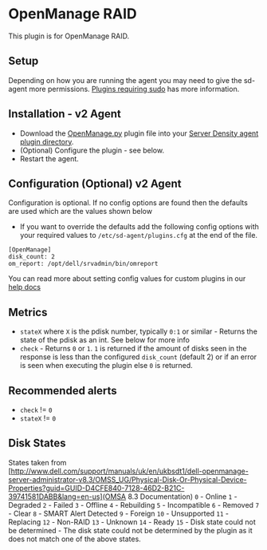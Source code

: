OpenManage RAID
===

This plugin is for OpenManage RAID. 

Setup
---
Depending on how you are running the agent you may need to give the sd-agent more permissions. [Plugins requiring sudo](https://support.serverdensity.com/hc/en-us/articles/201253683-Plugins-requiring-sudo) has more information.

Installation - v2 Agent
---
* Download the [OpenManage.py](OpenManage.py) plugin file into your [Server Density agent plugin directory](/README.md).
* (Optional) Configure the plugin - see below.
* Restart the agent.


Configuration (Optional) v2 Agent
---
Configuration is optional. If no config options are found then the defaults are used which are the values shown below
* If you want to override the defaults add the following config options with your required values to `/etc/sd-agent/plugins.cfg` at the end of the file.  
```
[OpenManage]
disk_count: 2
om_report: /opt/dell/srvadmin/bin/omreport
```
You can read more about setting config values for custom plugins in our [help docs](https://support.serverdensity.com/hc/en-us/articles/213074438-Information-about-Custom-Plugins)

Metrics
---
* `stateX` where `X` is the pdisk number, typically `0:1` or similar - Returns the state of the pdisk as an int. See below for more info
* `check` - Returns `0` or `1`. `1` is returned if the amount of disks seen in the response is less than the configured `disk_count` (default 2) or if an error is seen when executing the plugin else `0` is returned.

Recommended alerts
---
* `check` != `0`
* `stateX` != `0`

Disk States
---
States taken from [http://www.dell.com/support/manuals/uk/en/ukbsdt1/dell-openmanage-server-administrator-v8.3/OMSS_UG/Physical-Disk-Or-Physical-Device-Properties?guid=GUID-D4CFE840-7128-46D2-B21C-39741581DABB&lang=en-us](OMSA 8.3 Documentation)
`0` - Online 
`1` - Degraded
`2` - Failed 
`3` - Offline 
`4` - Rebuilding 
`5` - Incompatible
`6` - Removed 
`7` - Clear 
`8` - SMART Alert Detected 
`9` - Foreign 
`10` - Unsupported
`11` - Replacing 
`12` - Non-RAID
`13` - Unknown 
`14` - Ready
`15` - Disk state could not be determined - The disk state could not be determined by the plugin as it does not match one of the above states. 
